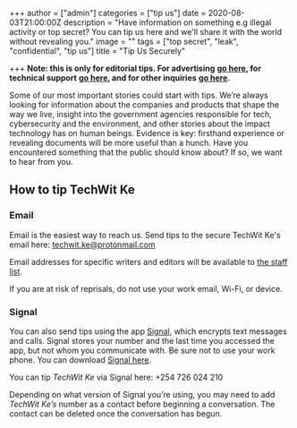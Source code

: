 +++
author = ["admin"]
categories = ["tip us"]
date = 2020-08-03T21:00:00Z
description = "Have information on something e.g illegal activity or top secret? You can tip us here and we'll share it with the world without revealing you."
image = ""
tags = ["top secret", "leak", "confidential", "tip us"]
title = "Tip Us Securely"

+++
**Note: this is only for editorial tips. For advertising** [**go here**](/advertise-here)**, for technical support** [**go here**](/support)**, and for other inquiries** [**go here**](https://www.voxmedia.com/contact)**.**

Some of our most important stories could start with tips. We’re always looking for information about the companies and products that shape the way we live, insight into the government agencies responsible for tech, cybersecurity and the environment, and other stories about the impact technology has on human beings. Evidence is key: firsthand experience or revealing documents will be more useful than a hunch. Have you encountered something that the public should know about? If so, we want to hear from you.

## How to tip TechWit Ke

### **Email**

Email is the easiest way to reach us. Send tips to the secure TechWit Ke's email here: [techwit.ke@protonmail.com](techwit.ke@protonmail.com)

Email addresses for specific writers and editors will be available to [the staff list](http://www.theverge.com/about-the-verge).

If you are at risk of reprisals, do not use your work email, Wi-Fi, or device.

### **Signal**

You can also send tips using the app [Signal](https://whispersystems.org/), which encrypts text messages and calls. Signal stores your number and the last time you accessed the app, but not whom you communicate with. Be sure not to use your work phone. You can download [Signal here](https://whispersystems.org).

You can tip _TechWit Ke_ via Signal here: +254 726 024 210

Depending on what version of Signal you’re using, you may need to add _TechWit Ke’s_ number as a contact before beginning a conversation. The contact can be deleted once the conversation has begun.